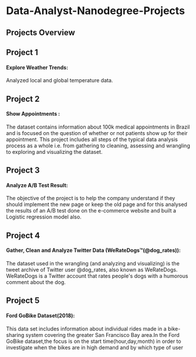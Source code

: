 # Data-Analyst-Nanodegree-Projects
## Projects Overview

## Project 1 
#### Explore Weather Trends: 
Analyzed local and global temperature data. 


## Project 2 
#### Show Appointments : 
The dataset contains information about 100k
medical appointments in Brazil and is focused on the question of whether
or not patients show up for their appointment. This project includes all
steps of the typical data analysis process as a whole i.e. from gathering to
cleaning, assessing and wrangling to exploring and visualizing the
dataset.


## Project 3 
#### Analyze A/B Test Result:
The objective of the project is to help the
company understand if they should implement the new page or keep the
old page and for this analysed the results of an A/B test done on the
e-commerce website and built a Logistic regression model also.


## Project 4
#### Gather, Clean and Analyze Twitter Data (WeRateDogs™(@dog_rates)):
The dataset used in the wrangling (and analyzing and
visualizing) is the tweet archive of Twitter user @dog_rates, also known
as WeRateDogs. WeRateDogs is a Twitter account that rates people's dogs
with a humorous comment about the dog.


## Project 5 
#### Ford GoBike Dataset(2018):
This data set includes information about
individual rides made in a bike-sharing system covering the greater San
Francisco Bay area.In the Ford GoBike dataset,the focus is on the start
time(hour,day,month) in order to investigate when the bikes are in high
demand and by which type of user
